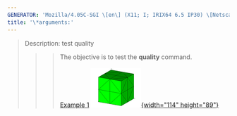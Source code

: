 ```yaml
---
GENERATOR: 'Mozilla/4.05C-SGI \[en\] (X11; I; IRIX64 6.5 IP30) \[Netscape\]'
title: '\*arguments:'
---
```


> Description: test quality
>
> > > The objective is to test the **quality** command.\
> > >  \
> > > [Example 1](description_qual.html)
> > > [![](image/qual1_tn.gif){width="114"
> > > height="89"}](description_qual.html)

